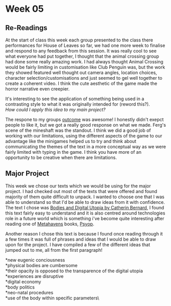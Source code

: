 # Week 05

## Re-Readings
At the start of class this week each group presented to the class there performances for House of Leaves so far, we had one more week to finalise and respond to any feedback from this session. It was really cool to see what everyone had put together, I thought that the animal crossing group had done some really amazing work. I had always thought Animal Crossing would be fairly limiting in customisation like Club Penguin was, but the work they showed featured well thought out camera angles, location choices, character selection/customisations and just seemed to gel well together to create a coherent video. I think the cute aesthetic of the game made the horror narrative even creepier. 

It's interesting to see the application of something being used in a contrasting style to what it was originally intended for (reword this?).  
*How could I apply this idea to my main project?*

The respone to my groups [outcome](https://www.youtube.com/watch?v=hxVLtIr6eNs&ab_channel=CeliaMance) was awesome! I honestly didn't exepct people to like it, but we got a really good response on what we made. Ferg's scene of the mineshaft was the standout. I think we did a good job of working with our limitations, using the different aspects of the game to our advantage like the minigames helped us to try and think about communicating the themes of the text in a more conceptual way as we were fairly limited with typing in the game. I think you have more of an opportunity to be creative when there are limitations.

## Major Project
This week we chose our texts which we would be using for the major project. I had checked out most of the texts that were offered and found majority of them quite difficult to unpack. I wanted to choose one that I was able to understand so that I'd be able to draw ideas from it with confidence. The text I chose was [Bodies and Digital Utopia by Catherin Bernard](http://digbeyond.com/readme/view.php?id=60&course=Code%20Words), I found this text fairly easy to understand and it is also centred around technologies role in a future world which is something i've become quite interesting after reading one of [Metahavens](https://theinfluencers.org/en/metahaven) books, [Psyop](https://www.artbook.com/9783960983620.html).

Another reason I chose this text is because I found once reading through it a few times it was full of phrases and ideas that I would be able to draw upon for the project. I have compiled a few of the different ideas that jumped out to me, all from the first paragraph!

*new eugenic conciousness\
*physical bodies are cumbersome\
*their opacity is opposed to the transparence of the digital utopia\
*experiences are disruptive\
*digital economy\
*body politics\
*neo-natal procedures\
*use of the body within specific parameters\
